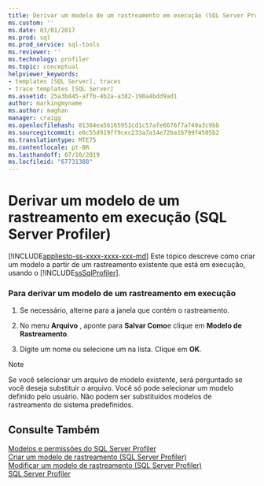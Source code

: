 ```yaml
---
title: Derivar um modelo de um rastreamento em execução (SQL Server Profiler) | Microsoft Docs
ms.custom: ''
ms.date: 03/01/2017
ms.prod: sql
ms.prod_service: sql-tools
ms.reviewer: ''
ms.technology: profiler
ms.topic: conceptual
helpviewer_keywords:
- templates [SQL Server], traces
- trace templates [SQL Server]
ms.assetid: 25a3b845-affb-4b2a-a382-198a4bdd9ad1
author: markingmyname
ms.author: maghan
manager: craigg
ms.openlocfilehash: 81304ea56165951cd1c57afe6676f7a749a3c9bb
ms.sourcegitcommit: e0c55d919ff9cec233a7a14e72ba16799f4505b2
ms.translationtype: MTE75
ms.contentlocale: pt-BR
ms.lasthandoff: 07/10/2019
ms.locfileid: "67731388"
---
```

# <a name="derive-a-template-from-a-running-trace-sql-server-profiler"></a>Derivar um modelo de um rastreamento em execução (SQL Server Profiler)
[!INCLUDE[appliesto-ss-xxxx-xxxx-xxx-md](../../includes/appliesto-ss-xxxx-xxxx-xxx-md.md)]
  Este tópico descreve como criar um modelo a partir de um rastreamento existente que está em execução, usando o [!INCLUDE[ssSqlProfiler](../../includes/sssqlprofiler-md.md)].  
  
### <a name="to-derive-a-template-from-a-running-trace"></a>Para derivar um modelo de um rastreamento em execução  
  
1.  Se necessário, alterne para a janela que contém o rastreamento.  
  
2.  No menu **Arquivo** , aponte para **Salvar Como**e clique em **Modelo de Rastreamento**.  
  
3.  Digite um nome ou selecione um na lista. Clique em **OK**.  
  
> [!NOTE]  
>  Se você selecionar um arquivo de modelo existente, será perguntado se você deseja substituir o arquivo. Você só pode selecionar um modelo definido pelo usuário. Não podem ser substituídos modelos de rastreamento do sistema predefinidos.  
  
## <a name="see-also"></a>Consulte Também  
 [Modelos e permissões do SQL Server Profiler](../../tools/sql-server-profiler/sql-server-profiler-templates-and-permissions.md)   
 [Criar um modelo de rastreamento &#40;SQL Server Profiler&#41;](../../tools/sql-server-profiler/create-a-trace-template-sql-server-profiler.md)   
 [Modificar um modelo de rastreamento &#40;SQL Server Profiler&#41;](../../tools/sql-server-profiler/modify-a-trace-template-sql-server-profiler.md)   
 [SQL Server Profiler](../../tools/sql-server-profiler/sql-server-profiler.md)  
  
  
